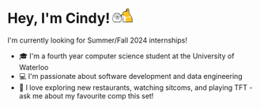 # Hey, I'm Cindy!<img src="https://github.com/cin-day/cin-day/blob/main/billdbird.gif" width="50"/>
I'm currently looking for Summer/Fall 2024 internships!
- 🎓 I'm a fourth year computer science student at the University of Waterloo
- 💻 I'm passionate about software development and data engineering
- 🧸 I love exploring new restaurants, watching sitcoms, and playing TFT - ask me about my favourite comp this set!
